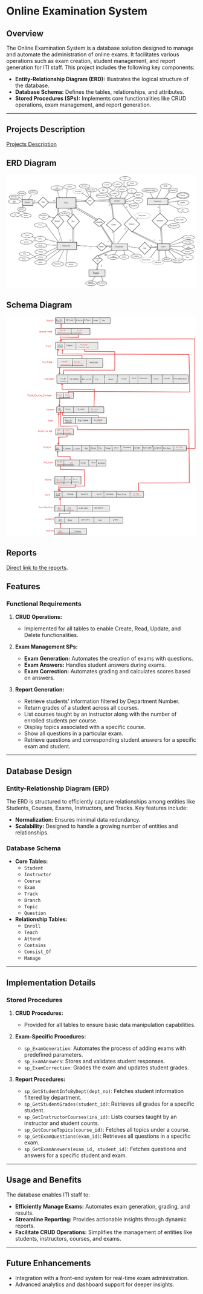 
# Online Examination System 

## Overview
The Online Examination System is a database solution designed to manage and automate the administration of online exams. It facilitates various operations such as exam creation, student management, and report generation for ITI staff.
This project includes the following key components:
- **Entity-Relationship Diagram (ERD):** Illustrates the logical structure of the database.
- **Database Schema:** Defines the tables, relationships, and attributes.
- **Stored Procedures (SPs):** Implements core functionalities like CRUD operations, exam management, and report generation.

---
## Projects Description
[Projects Description](Files/Online_Examination_System.pdf)

## ERD Diagram
![ERD Diagram](Files/ERD.svg)

## Schema Diagram

![Schema Diagram](Files/Schema.svg)

## Reports

[Direct link to the reports](Reports/PDF/).

## Features

### Functional Requirements
1. **CRUD Operations:** 
   - Implemented for all tables to enable Create, Read, Update, and Delete functionalities.
   
2. **Exam Management SPs:**
   - **Exam Generation:** Automates the creation of exams with questions.
   - **Exam Answers:** Handles student answers during exams.
   - **Exam Correction:** Automates grading and calculates scores based on answers.

3. **Report Generation:**
   - Retrieve students' information filtered by Department Number.
   - Return grades of a student across all courses.
   - List courses taught by an instructor along with the number of enrolled students per course.
   - Display topics associated with a specific course.
   - Show all questions in a particular exam.
   - Retrieve questions and corresponding student answers for a specific exam and student.

---

## Database Design

### Entity-Relationship Diagram (ERD)
The ERD is structured to efficiently capture relationships among entities like Students, Courses, Exams, Instructors, and Tracks. Key features include:
- **Normalization:** Ensures minimal data redundancy.
- **Scalability:** Designed to handle a growing number of entities and relationships.

### Database Schema
- **Core Tables:**
  - `Student`
  - `Instructor`
  - `Course`
  - `Exam`
  - `Track`
  - `Branch`
  - `Topic`
  - `Question`
- **Relationship Tables:**
  - `Enroll`
  - `Teach`
  - `Attend`
  - `Contains`
  - `Consist_Of`
  - `Manage`

---

## Implementation Details

### Stored Procedures
1. **CRUD Procedures:**
   - Provided for all tables to ensure basic data manipulation capabilities.

2. **Exam-Specific Procedures:**
   - `sp_ExamGeneration`: Automates the process of adding exams with predefined parameters.
   - `sp_ExamAnswers`: Stores and validates student responses.
   - `sp_ExamCorrection`: Grades the exam and updates student grades.

3. **Report Procedures:**
   - `sp_GetStudentInfoByDept(dept_no)`: Fetches student information filtered by department.
   - `sp_GetStudentGrades(student_id)`: Retrieves all grades for a specific student.
   - `sp_GetInstructorCourses(ins_id)`: Lists courses taught by an instructor and student counts.
   - `sp_GetCourseTopics(course_id)`: Fetches all topics under a course.
   - `sp_GetExamQuestions(exam_id)`: Retrieves all questions in a specific exam.
   - `sp_GetExamAnswers(exam_id, student_id)`: Fetches questions and answers for a specific student and exam.

---

## Usage and Benefits

The database enables ITI staff to:
- **Efficiently Manage Exams:** Automates exam generation, grading, and results.
- **Streamline Reporting:** Provides actionable insights through dynamic reports.
- **Facilitate CRUD Operations:** Simplifies the management of entities like students, instructors, courses, and exams.

---

## Future Enhancements

- Integration with a front-end system for real-time exam administration.
- Advanced analytics and dashboard support for deeper insights.

